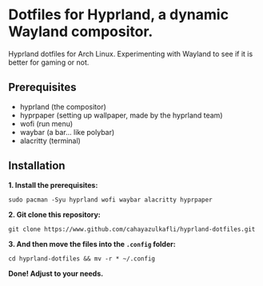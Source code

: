 
# Dotfiles for Hyprland, a dynamic Wayland compositor.

Hyprland dotfiles for Arch Linux. Experimenting with Wayland to see if it is better for gaming or not.

## Prerequisites

- hyprland (the compositor)
- hyprpaper (setting up wallpaper, made by the hyprland team)
- wofi (run menu)
- waybar (a bar... like polybar)
- alacritty (terminal)

## Installation

**1. Install the prerequisites:**

```
sudo pacman -Syu hyprland wofi waybar alacritty hyprpaper
```

**2. Git clone this repository:**

```
git clone https://www.github.com/cahayazulkafli/hyprland-dotfiles.git
```

**3. And then move the files into the `.config` folder:**

```
cd hyprland-dotfiles && mv -r * ~/.config
```

**Done! Adjust to your needs.**
